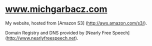 www.michgarbacz.com
===========

My website, hosted from [Amazon S3] (http://aws.amazon.com/s3/).

Domain Registry and DNS provided by [Nearly Free Speech] (http://www.nearlyfreespeech.net).
